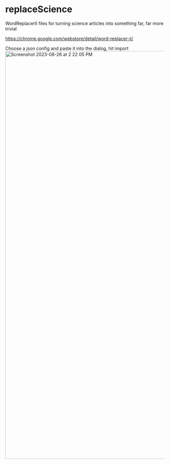 # replaceScience
WordReplacerII files for turning science articles into something far, far more trivial

https://chrome.google.com/webstore/detail/word-replacer-ii/

Choose a json config and paste it into the dialog, hit import
<img width="1288" alt="Screenshot 2023-08-26 at 2 22 05 PM" src="https://github.com/leipzig/replaceScience/assets/147991/8761565f-9875-4314-ae64-0952434e7ba2">
